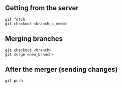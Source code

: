## Getting from the server

    git fetch
    git checkout <branch_u_need>

## Merging branches

    git checkout <branch>
    git merge <new_branch>

## After the merger (sending changes)

    git push
